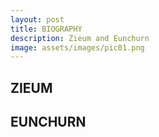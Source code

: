 ```yaml
---
layout: post
title: BIOGRAPHY
description: Zieum and Eunchurn
image: assets/images/pic01.png
---
```


## ZIEUM

## EUNCHURN
